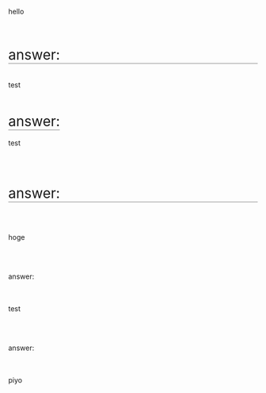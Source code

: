hello

<br><br><div style='font-size:2em;border-bottom:1px solid #888888'>answer:</div><br><br>test

<br><br><span style='display:inline-block;font-size:2em;border-bottom:1px solid #888888'>answer:</span><br><br>test

<br><br><p style='font-size:2em;border-bottom:1px solid #888888'>answer:</p><br><br>hoge

<br><br><p class='answer_title'>answer:</p><br><br>test

<br><br><p class='answer_title'>answer:</p><br><br>piyo